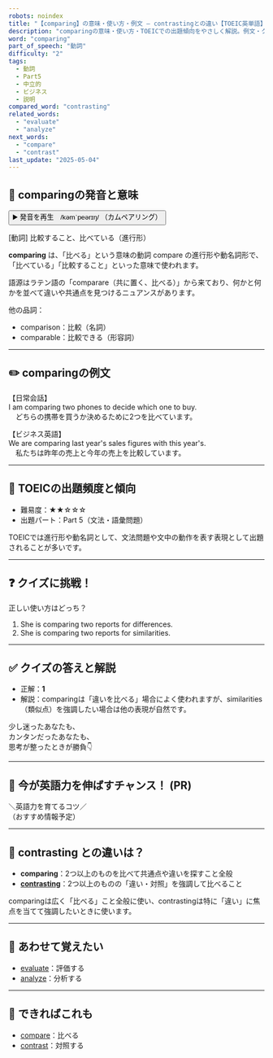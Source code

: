 ```yaml
---
robots: noindex
title: "【comparing】の意味・使い方・例文 ― contrastingとの違い【TOEIC英単語】"
description: "comparingの意味・使い方・TOEICでの出題傾向をやさしく解説。例文・クイズ付きでcontrastingとの違いもわかりやすく学べます。"
word: "comparing"
part_of_speech: "動詞"
difficulty: "2"
tags:
  - 動詞
  - Part5
  - 中立的
  - ビジネス
  - 説明
compared_word: "contrasting"
related_words:
  - "evaluate"
  - "analyze"
next_words:
  - "compare"
  - "contrast"
last_update: "2025-05-04"
---
```


## 🔰 comparingの発音と意味

<button class="play-audio" onclick="playTTS('comparing')">
  <span class="play-audio-main">
    ▶️ 発音を再生　/kəmˈpeərɪŋ/
  </span>
  <span class="play-audio-sub">
    （カムペアリング）
  </span>
</button>

[動詞] 比較すること、比べている（進行形）

**comparing** は、「比べる」という意味の動詞 compare の進行形や動名詞形で、「比べている」「比較すること」といった意味で使われます。

語源はラテン語の「comparare（共に置く、比べる）」から来ており、何かと何かを並べて違いや共通点を見つけるニュアンスがあります。

他の品詞：  
- comparison：比較（名詞）
- comparable：比較できる（形容詞）

---

## ✏️ comparingの例文

【日常会話】  
I am comparing two phones to decide which one to buy.  
　どちらの携帯を買うか決めるために2つを比べています。

【ビジネス英語】  
We are comparing last year's sales figures with this year's.  
　私たちは昨年の売上と今年の売上を比較しています。

---

## 🎯 TOEICの出題頻度と傾向

- 難易度：★★☆☆☆
- 出題パート：Part 5（文法・語彙問題）

TOEICでは進行形や動名詞として、文法問題や文中の動作を表す表現として出題されることが多いです。

---

## ❓ クイズに挑戦！

正しい使い方はどっち？

1. She is comparing two reports for differences.  
2. She is comparing two reports for similarities.

---

## ✅ クイズの答えと解説

- 正解：**1**
- 解説：comparingは「違いを比べる」場合によく使われますが、similarities（類似点）を強調したい場合は他の表現が自然です。

少し迷ったあなたも、  
カンタンだったあなたも、  
思考が整ったときが勝負👇️

---

## 🚀 今が英語力を伸ばすチャンス！ (PR)

<div class="info-center">
＼英語力を育てるコツ／<br>  
（おすすめ情報予定）
</div>

---

## 🤔  contrasting との違いは？

- **comparing**：2つ以上のものを比べて共通点や違いを探すこと全般
- **[contrasting](/word/contrasting)**：2つ以上のものの「違い・対照」を強調して比べること

comparingは広く「比べる」こと全般に使い、contrastingは特に「違い」に焦点を当てて強調したいときに使います。

---

## 🧩 あわせて覚えたい

- [evaluate](/word/evaluate)：評価する
- [analyze](/word/analyze)：分析する

---

## 📖 できればこれも

- [compare](/word/compare)：比べる
- [contrast](/word/contrast)：対照する

<!-- cvid: aid33_bid04 -->
